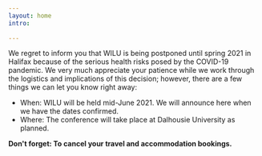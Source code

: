 ```yaml
---
layout: home
intro:
  
---
```


We regret to inform you that WILU is being postponed until spring 2021 in Halifax because of the serious health risks posed by the COVID-19 pandemic. We very much appreciate your patience while we work through the logistics and implications of this decision; however, there are a few things we can let you know right away:
 
- When: WILU will be held mid-June 2021.  We will announce here when we have the dates confirmed.
- Where: The conference will take place at Dalhousie University as planned.

**Don't forget: To cancel your travel and accommodation bookings.**

<!--

# Welcome to Halifax!

**WILU 2020 will be hosted by Dalhousie University, Mount Saint Vincent University, and Saint Mary's University in Halifax, NS on May 27 to 29, 2020.**
  
## WILU 2020: Visions of the Possible

Teaching is, in part, about asking questions. Thoughtful teaching considers questions like “what is happening in this classroom?” and “what works in helping students learn?”  “Visions of the possible,” a phrase borrowed from the Scholarship of Teaching and Learning (SoTL)[^1], goes further and asks us to ponder “what if?” and avoid making assumptions. Visions of the possible anticipate surprise and embrace the unexpected nature of some of teaching's most important outcomes. 

Looking ahead to what might be possible means building on what we do best. Our past and current practices are the foundation from which we build, innovate, and create. To envision the possible, we also draw on the past to reflect, critique, and improve upon the present. What can we envision for the future of information literacy and library instruction? Where have your visions led you? How have your experiences clarified your vision?  WILU 2020 invites you to come together in Halifax to share the practical and applied, theoretical and philosophical possibilities in information literacy.

[^1]: Hutchings, P. (2000). Introduction: Approaching the Scholarship of Teaching and Learning. In P. Hutchings (Ed.), *Opening lines: Approaches to the scholarship of teaching and learning* (pp. 1-10). Menlo Park, CA: Carnegie Foundation for the Advancement of Teaching.

-->
  
 <!-- <a href="#" class="image main"><img src="{{ 'assets/images/pic01.jpg' | relative_url }}" alt="" /></a>-->
  

